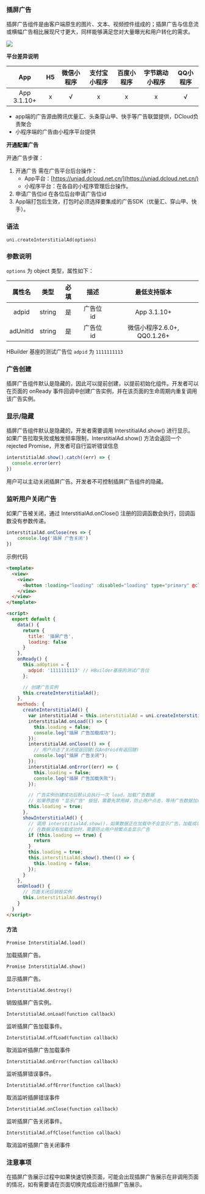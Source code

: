 ### 插屏广告

插屏广告组件是由客户端原生的图片、文本、视频控件组成的；插屏广告与信息流或横幅广告相比展现尺寸更大，同样能够满足您对大量曝光和用户转化的需求。

![](https://vkceyugu.cdn.bspapp.com/VKCEYUGU-a90b5f95-90ba-4d30-a6a7-cd4d057327db/5dc1ce6b-b786-4175-aec5-dd2ab4a5e34c.png)

**平台差异说明**

|App|H5|微信小程序|支付宝小程序|百度小程序|字节跳动小程序|QQ小程序|
|:-:|:-:|:-:|:-:|:-:|:-:|:-:|
|App 3.1.10+|x|√|x|x|x|√|

- app端的广告源由腾讯优量汇、头条穿山甲、快手等广告联盟提供，DCloud负责聚合
- 小程序端的广告由小程序平台提供

**开通配置广告**

开通广告步骤：
1. 开通广告
需在广告平台后台操作：
    * App平台：[https://uniad.dcloud.net.cn/](https://uniad.dcloud.net.cn/)
    * 小程序平台：在各自的小程序管理后台操作。
2. 申请广告位id
在各位后台申请广告位id
3. App端打包后生效，打包时必须选择要集成的广告SDK（优量汇、穿山甲、快手）。

### 语法

`uni.createInterstitialAd(options)`

### 参数说明

`options` 为 object 类型，属性如下：

|属性名		|类型		|必填	|描述			|最低支持版本	|
|:-:|:-:|:-:|:-:|:-:|
|adpid	  |string	|	是|广告位 id |App 3.1.10+|
|adUnitId	|string	|	是|广告位 id |微信小程序2.6.0+, QQ0.1.26+|


HBuilder 基座的测试广告位 `adpid` 为 `1111111113`


### 广告创建

插屏广告组件默认是隐藏的，因此可以提前创建，以提前初始化组件。开发者可以在页面的 onReady 事件回调中创建广告实例，并在该页面的生命周期内重复调用该广告实例。


### 显示/隐藏

插屏广告组件默认是隐藏的，开发者需要调用 InterstitialAd.show() 进行显示。如果广告拉取失败或触发频率限制，InterstitialAd.show() 方法会返回一个rejected Promise，开发者可自行监听错误信息

```js
interstitialAd.show().catch((err) => {
  console.error(err)
})
```

用户可以主动关闭插屏广告。开发者不可控制插屏广告组件的隐藏。


### 监听用户关闭广告

如果广告被关闭，通过 InterstitialAd.onClose() 注册的回调函数会执行，回调函数没有参数传递。

```js
interstitialAd.onClose(res => {
    console.log('插屏 广告关闭')
})
```


示例代码

```html
<template>
  <view>
    <view>
      <button :loading="loading" :disabled="loading" type="primary" @click="showInterstitialAd">显示广告</button>
    </view>
  </view>
</template>

<script>
  export default {
    data() {
      return {
        title: '插屏广告',
        loading: false
      }
    },
    onReady() {
      this.adOption = {
        adpid: '1111111113' // HBuilder基座的测试广告位
      };

      // 创建广告实例
      this.createInterstitialAd();
    },
    methods: {
      createInterstitialAd() {
        var interstitialAd = this.interstitialAd = uni.createInterstitialAd(this.adOption);
        interstitialAd.onLoad(() => {
          this.loading = false;
          console.log("插屏 广告加载成功");
        });
        interstitialAd.onClose(() => {
          // 用户点击了关闭或返回键(仅Android有返回键)
          console.log("插屏 广告关闭");
        });
        interstitialAd.onError((err) => {
          this.loading = false;
          console.log("插屏 广告加载失败");
        });

        // 广告实例创建成功后默认会执行一次 load，加载广告数据
        // 如果界面有 "显示广告" 按钮，需要先禁用掉，防止用户点击，等待广告数据加载成功后在放开
        this.loading = true;
      },
      showInterstitialAd() {
        // 调用 interstitialAd.show()，如果数据正在加载中不会显示广告，加载成功后才显示
        // 在数据没有加载成功时，需要防止用户频繁点击显示广告
        if (this.loading == true) {
          return
        }
        this.loading = true;
        this.interstitialAd.show().then(() => {
          this.loading = false;
        });
      }
    },
    onUnload() {
      // 页面关闭后销毁实例
      this.interstitialAd.destroy()
    }
  }
</script>
```


#### 方法

`Promise InterstitialAd.load()`

加载插屏广告。

`Promise InterstitialAd.show()`

显示插屏广告。

`InterstitialAd.destroy()`

销毁插屏广告实例。

`InterstitialAd.onLoad(function callback)`

监听插屏广告加载事件。

`InterstitialAd.offLoad(function callback)`

取消监听插屏广告加载事件

`InterstitialAd.onError(function callback)`

监听插屏错误事件。

`InterstitialAd.offError(function callback)`

取消监听插屏错误事件

`InterstitialAd.onClose(function callback)`

监听插屏广告关闭事件。

`InterstitialAd.offClose(function callback)`

取消监听插屏广告关闭事件


### 注意事项

在插屏广告展示过程中如果快速切换页面，可能会出现插屏广告展示在非调用页面的情况，如有需要请在页面切换完成后进行插屏广告展示。
